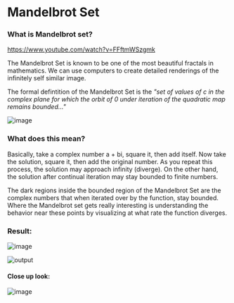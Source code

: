 # Mandelbrot Set 

### What is Mandelbrot set? 
https://www.youtube.com/watch?v=FFftmWSzgmk

The Mandelbrot Set is known to be one of the most beautiful fractals in mathematics. We can use computers to create detailed renderings of the infinitely self similar image.

The formal defintition of the Mandelbrot Set is the _"set of values of c in the complex plane for which the orbit of 0 under iteration of the quadratic map remains bounded…"_

![image](https://user-images.githubusercontent.com/58486858/173942554-84cffba0-7eb0-4f0b-8ef5-a6077484dba9.png)

### What does this mean?
Basically, take a complex number a + bi, square it, then add itself. Now take the solution, square it, then add the original number. As you repeat this process, the solution may approach infinity (diverge). On the other hand, the solution after continual iteration may stay bounded to finite numbers.

The dark regions inside the bounded region of the Mandelbrot Set are the complex numbers that when iterated over by the function, stay bounded. Where the Mandelbrot set gets really interesting is understanding the behavior near these points by visualizing at what rate the function diverges.

### Result: 
![image](https://user-images.githubusercontent.com/58486858/173941388-c07a61a3-6460-49ff-8832-548ee86a6735.png)

![output](https://user-images.githubusercontent.com/58486858/173953397-a68398f9-c814-4aa3-a6dd-4f3fabadb74c.png)


#### Close up look:
![image](https://user-images.githubusercontent.com/58486858/173946908-d2ad1b09-fc3e-481c-97be-3ec979f3b3e5.png)

